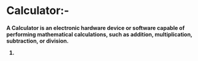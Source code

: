 # Calculator:- 



<h4>A Calculator is an electronic hardware device or software capable of performing mathematical calculations, such as addition, multiplication, subtraction, or division.

<ol>
  <li>
</ol>
  
</h4>
